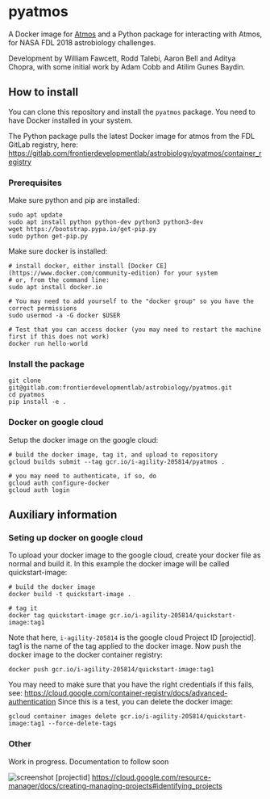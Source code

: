 # pyatmos

A Docker image for [Atmos](https://github.com/VirtualPlanetaryLaboratory/atmos) and a Python package for interacting with Atmos, for NASA FDL 2018 astrobiology challenges.

Development by William Fawcett, Rodd Talebi, Aaron Bell and Aditya Chopra, with some initial work by Adam Cobb and Atilim Gunes Baydin.


## How to install

You can clone this repository and install the `pyatmos` package. You need to have Docker installed in your system.

The Python package pulls the latest Docker image for atmos from the FDL GitLab registry, here: https://gitlab.com/frontierdevelopmentlab/astrobiology/pyatmos/container_registry



### Prerequisites
Make sure python and pip are installed:

    sudo apt update
    sudo apt install python python-dev python3 python3-dev
    wget https://bootstrap.pypa.io/get-pip.py
    sudo python get-pip.py


Make sure docker is installed:
    
    # install docker, either install [Docker CE](https://www.docker.com/community-edition) for your system
    # or, from the command line:  
    sudo apt install docker.io

    # You may need to add yourself to the "docker group" so you have the correct permissions 
    sudo usermod -a -G docker $USER 

    # Test that you can access docker (you may need to restart the machine first if this does not work)
    docker run hello-world

### Install the package

```
git clone git@gitlab.com:frontierdevelopmentlab/astrobiology/pyatmos.git
cd pyatmos
pip install -e .
```

### Docker on google cloud

Setup the docker image on the google cloud:

    # build the docker image, tag it, and upload to repository 
    gcloud builds submit --tag gcr.io/i-agility-205814/pyatmos .

    # you may need to authenticate, if so, do 
    gcloud auth configure-docker
    gcloud auth login
  




## Auxiliary information

### Seting up docker on google cloud 

To upload your docker image to the google cloud, create your docker file as normal and build it. In this example the docker image will be called quickstart-image:
    
    # build the docker image 
    docker build -t quickstart-image .

    # tag it
    docker tag quickstart-image gcr.io/i-agility-205814/quickstart-image:tag1

Note that here, `i-agility-205814` is the google cloud Project ID [projectid]. tag1 is the name of the tag applied to the docker image. Now push the docker image to the docker container registry:

    docker push gcr.io/i-agility-205814/quickstart-image:tag1

You may need to make sure that you have the right credentials if this fails, see: https://cloud.google.com/container-registry/docs/advanced-authentication 
Since this is a test, you can delete the docker image:

    gcloud container images delete gcr.io/i-agility-205814/quickstart-image:tag1 --force-delete-tags

### Other 

Work in progress. Documentation to follow soon

![screenshot](https://gitlab.com/frontierdevelopmentlab/astrobiology/pyatmos/raw/master/screenshot.png)
[projectid] https://cloud.google.com/resource-manager/docs/creating-managing-projects#identifying_projects 
